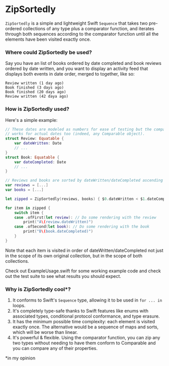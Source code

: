 # ZipSortedly

`ZipSortedly` is a simple and lightweight Swift `Sequence` that takes two pre-ordered collections of any type plus a comparator function, and iterates through both sequences according to the comparator function until all the elements have been visited exactly once.

### Where could ZipSortedly be used?

Say you have an list of books ordered by date completed and book reviews ordered by date written, and you want to display an activity feed that displays both events in date order, merged to together, like so:

```
Review written (1 day ago)
Book finished (3 days ago)
Book finished (20 days ago)
Review written (42 daya ago)
```

### How is ZipSortedly used?

Here's a simple example:

```swift
// These dates are modeled as numbers for ease of testing but the comparison
// works for actual dates too (indeed, any Comparable object).
struct Review: Equatable {
    var dateWritten: Date
    // ...
}
struct Book: Equatable {
    var dateCompleted: Date
    // ...
}

// Reviews and books are sorted by dateWritten/dateCompleted ascending
var reviews = [...]
var books = [...]

let zipped = ZipSortedly(reviews, books) { $0.dateWritten < $1.dateCompleted }

for item in zipped {
    switch item {
    case .ofFirst(let review): // Do some rendering with the review
    	print("A\(review.dateWritten)")
    case .ofSecond(let book): // Do some rendering with the book
    	print("B\(book.dateCompleted)")
    }
}
```

Note that each item is visited in order of dateWritten/dateCompleted not just in the scope of its own original collection, but in the scope of both collections.

Check out ExampleUsage.swift for some working example code and check out the test suite to see what results you should expect.

### Why is ZipSortedly cool*?

1. It conforms to Swift's `Sequence` type, allowing it to be used in `for ... in` loops.
2. It's completely type-safe thanks to Swift features like enums with associated types, conditional protocol conformance, and type erasure.
3. It has the minimum possible time complexity: each element is visited exactly once. The alternative would be a sequence of maps and sorts, which will be worse than linear.
4. It's powerful & flexible. Using the comparator function, you can zip any two types without needing to have them conform to Comparable and you can compare any of their properties.



*in my opinion

